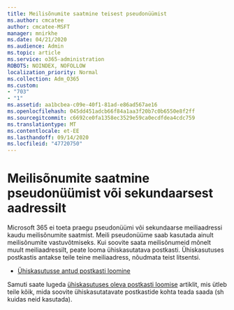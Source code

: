 ```yaml
---
title: Meilisõnumite saatmine teisest pseudonüümist
ms.author: cmcatee
author: cmcatee-MSFT
manager: mnirkhe
ms.date: 04/21/2020
ms.audience: Admin
ms.topic: article
ms.service: o365-administration
ROBOTS: NOINDEX, NOFOLLOW
localization_priority: Normal
ms.collection: Adm_O365
ms.custom:
- "703"
- "1"
ms.assetid: aa1bcbea-c09e-40f1-81ad-e86ad567ae16
ms.openlocfilehash: 045dd451adcb66f84a1aa3f20b7c0b6550e8f2ff
ms.sourcegitcommit: c6692ce0fa1358ec3529e59ca0ecdfdea4cdc759
ms.translationtype: MT
ms.contentlocale: et-EE
ms.lasthandoff: 09/14/2020
ms.locfileid: "47720750"
---
```

# <a name="send-email-from-an-alias-or-secondary-address"></a>Meilisõnumite saatmine pseudonüümist või sekundaarsest aadressilt

Microsoft 365 ei toeta praegu pseudonüümi või sekundaarse meiliaadressi kaudu meilisõnumite saatmist. Meili pseudonüüme saab kasutada ainult meilisõnumite vastuvõtmiseks. Kui soovite saata meilisõnumeid mõnelt muult meiliaadressilt, peate looma ühiskasutatava postkasti. Ühiskasutuses postkastis antakse teile teine meiliaadress, nõudmata teist litsentsi.
  
- [Ühiskasutusse antud postkasti loomine](https://portal.office.com/AdminPortal/Home#/AssistedGuide/addemailoptions)

Samuti saate lugeda [ühiskasutuses oleva postkasti loomise](https://docs.microsoft.com/microsoft-365/admin/email/create-a-shared-mailbox) artiklit, mis ütleb teile kõik, mida soovite ühiskasutatavate postkastide kohta teada saada (sh kuidas neid kasutada).